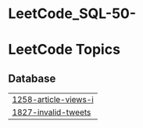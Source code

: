 # LeetCode_SQL-50-
<!---LeetCode Topics Start-->
# LeetCode Topics
## Database
|  |
| ------- |
| [1258-article-views-i](https://github.com/ayhanarashtasin/LeetCode_SQL-50/tree/master/1258-article-views-i) |
| [1827-invalid-tweets](https://github.com/ayhanarashtasin/LeetCode_SQL-50/tree/master/1827-invalid-tweets) |
<!---LeetCode Topics End-->